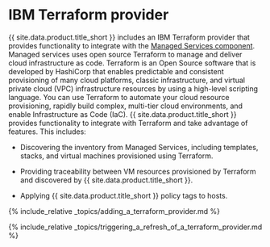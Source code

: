# IBM Terraform provider

{{ site.data.product.title_short }} includes an IBM Terraform provider that provides functionality to integrate with the [Managed Services component](https://www.ibm.com/support/knowledgecenter/SSFC4F_2.2.0/cam/cam_intro.html). Managed services uses open source Terraform to manage and deliver cloud infrastructure as code. Terraform is an Open Source software that is developed by HashiCorp that enables predictable and consistent provisioning of many cloud platforms, classic infrastructure, and virtual private cloud (VPC) infrastructure resources by using a high-level scripting language. You can use Terraform to automate your cloud resource provisioning, rapidly build complex, multi-tier cloud environments, and enable Infrastructure as Code (IaC).
{{ site.data.product.title_short }} provides functionality to integrate with Terraform and take advantage of features. This includes:

  - Discovering the inventory from Managed Services, including templates, stacks, and virtual machines provisioned using Terraform.

  - Providing traceability between VM resources provisioned by Terraform and discovered by {{ site.data.product.title_short }}.

  - Applying {{ site.data.product.title_short }} policy tags to hosts.

{% include_relative _topics/adding_a_terraform_provider.md %}

{% include_relative _topics/triggering_a_refresh_of_a_terraform_provider.md %}

